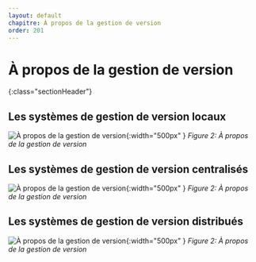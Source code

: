 ```yaml
---
layout: default
chapitre: À propos de la gestion de version
order: 201
---
```

# À propos de la gestion de version
{:class="sectionHeader"}
## Les systèmes de gestion de version locaux
![À propos de la gestion de version](/rappel-niveau2/git-Démarrage-rapide\À-propos-de-la-gestion-de-version\images\chapitre1.png){:width="500px" }
*Figure 2: À propos de la gestion de version*

<!-- new slide -->
## Les systèmes de gestion de version centralisés

![À propos de la gestion de version](/rappel-niveau2/git-Démarrage-rapide\À-propos-de-la-gestion-de-version\images\chapitre2.png){:width="500px" }
*Figure 2: À propos de la gestion de version*


<!-- new slide -->
## Les systèmes de gestion de version distribués
![À propos de la gestion de version](/rappel-niveau2/git-Démarrage-rapide\À-propos-de-la-gestion-de-version\images\chapitre3.png){:width="500px" }
*Figure 2: À propos de la gestion de version*

<!-- new slide -->